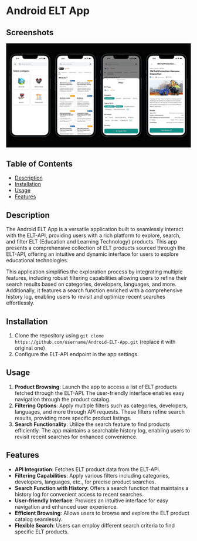 # Android ELT App

## Screenshots
<p float="left">
  <img src="https://github.com/prsnt/CISWP-APP/raw/master/app/src/main/assets/screenshot.png" alt="Dashboard" width="800"/>
</p>

## Table of Contents
- [Description](#description)
- [Installation](#installation)
- [Usage](#usage)
- [Features](#features)

## Description
The Android ELT App is a versatile application built to seamlessly interact with the ELT-API, providing users with a rich platform to explore, search, and filter ELT (Education and Learning Technology) products. This app presents a comprehensive collection of ELT products sourced through the ELT-API, offering an intuitive and dynamic interface for users to explore educational technologies.

This application simplifies the exploration process by integrating multiple features, including robust filtering capabilities allowing users to refine their search results based on categories, developers, languages, and more. Additionally, it features a search function enriched with a comprehensive history log, enabling users to revisit and optimize recent searches effortlessly.

## Installation
1. Clone the repository using `git clone https://github.com/username/Android-ELT-App.git` (replace it with original one)
2. Configure the ELT-API endpoint in the app settings.

## Usage
1. **Product Browsing**: Launch the app to access a list of ELT products fetched through the ELT-API. The user-friendly interface enables easy navigation through the product catalog.
2. **Filtering Options**: Apply multiple filters such as categories, developers, languages, and more through API requests. These filters refine search results, providing more specific product listings.
3. **Search Functionality**: Utilize the search feature to find products efficiently. The app maintains a searchable history log, enabling users to revisit recent searches for enhanced convenience.

## Features
- **API Integration**: Fetches ELT product data from the ELT-API.
- **Filtering Capabilities**: Apply various filters including categories, developers, languages, etc., for precise product searches.
- **Search Function with History**: Offers a search function that maintains a history log for convenient access to recent searches.
- **User-friendly Interface**: Provides an intuitive interface for easy navigation and enhanced user experience.
- **Efficient Browsing**: Allows users to browse and explore the ELT product catalog seamlessly.
- **Flexible Search**: Users can employ different search criteria to find specific ELT products.
